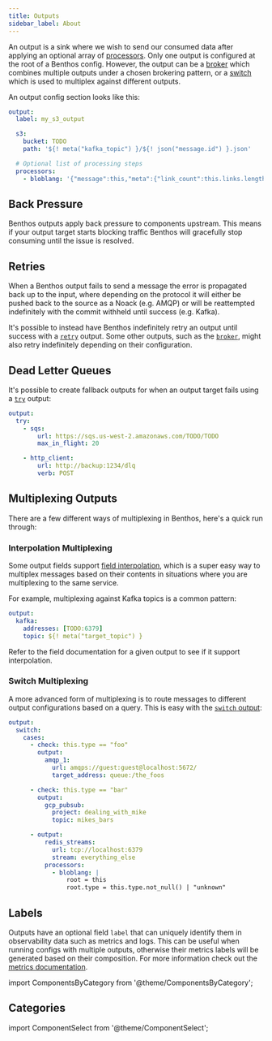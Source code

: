 ```yaml
---
title: Outputs
sidebar_label: About
---
```


An output is a sink where we wish to send our consumed data after applying an optional array of [processors][processors]. Only one output is configured at the root of a Benthos config. However, the output can be a [broker][output.broker] which combines multiple outputs under a chosen brokering pattern, or a [switch][output.switch] which is used to multiplex against different outputs.

An output config section looks like this:

```yaml
output:
  label: my_s3_output

  s3:
    bucket: TODO
    path: '${! meta("kafka_topic") }/${! json("message.id") }.json'

  # Optional list of processing steps
  processors:
    - bloblang: '{"message":this,"meta":{"link_count":this.links.length()}}'
```

## Back Pressure

Benthos outputs apply back pressure to components upstream. This means if your output target starts blocking traffic Benthos will gracefully stop consuming until the issue is resolved.

## Retries

When a Benthos output fails to send a message the error is propagated back up to the input, where depending on the protocol it will either be pushed back to the source as a Noack (e.g. AMQP) or will be reattempted indefinitely with the commit withheld until success (e.g. Kafka).

It's possible to instead have Benthos indefinitely retry an output until success with a [`retry`][output.retry] output. Some other outputs, such as the [`broker`][output.broker], might also retry indefinitely depending on their configuration.

## Dead Letter Queues

It's possible to create fallback outputs for when an output target fails using a [`try`][output.try] output:

```yaml
output:
  try:
    - sqs:
        url: https://sqs.us-west-2.amazonaws.com/TODO/TODO
        max_in_flight: 20

    - http_client:
        url: http://backup:1234/dlq
        verb: POST
```

## Multiplexing Outputs

There are a few different ways of multiplexing in Benthos, here's a quick run through:

### Interpolation Multiplexing

Some output fields support [field interpolation][interpolation], which is a super easy way to multiplex messages based on their contents in situations where you are multiplexing to the same service.

For example, multiplexing against Kafka topics is a common pattern:

```yaml
output:
  kafka:
    addresses: [TODO:6379]
    topic: ${! meta("target_topic") }
```

Refer to the field documentation for a given output to see if it support interpolation.

### Switch Multiplexing

A more advanced form of multiplexing is to route messages to different output configurations based on a query. This is easy with the [`switch` output][output.switch]:

```yaml
output:
  switch:
    cases:
      - check: this.type == "foo"
        output:
          amqp_1:
            url: amqps://guest:guest@localhost:5672/
            target_address: queue:/the_foos

      - check: this.type == "bar"
        output:
          gcp_pubsub:
            project: dealing_with_mike
            topic: mikes_bars

      - output:
          redis_streams:
            url: tcp://localhost:6379
            stream: everything_else
          processors:
            - bloblang: |
                root = this
                root.type = this.type.not_null() | "unknown"
```

## Labels

Outputs have an optional field `label` that can uniquely identify them in observability data such as metrics and logs. This can be useful when running configs with multiple outputs, otherwise their metrics labels will be generated based on their composition. For more information check out the [metrics documentation][metrics.about].

import ComponentsByCategory from '@theme/ComponentsByCategory';

## Categories

<ComponentsByCategory type="outputs"></ComponentsByCategory>

import ComponentSelect from '@theme/ComponentSelect';

<ComponentSelect type="outputs"></ComponentSelect>

[processors]: /docs/components/processors/about
[processor.bloblang]: /docs/components/processors/bloblang
[output.broker]: /docs/components/outputs/broker
[output.switch]: /docs/components/outputs/switch
[output.retry]: /docs/components/outputs/retry
[output.try]: /docs/components/outputs/try
[interpolation]: /docs/configuration/interpolation
[metrics.about]: /docs/components/metrics/about
